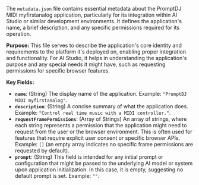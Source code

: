 The `metadata.json` file contains essential metadata about the PromptDJ MIDI myfirstanalog application, particularly for its integration within AI Studio or similar development environments. It defines the application's name, a brief description, and any specific permissions required for its operation.

**Purpose:**
This file serves to describe the application's core identity and requirements to the platform it's deployed on, enabling proper integration and functionality. For AI Studio, it helps in understanding the application's purpose and any special needs it might have, such as requesting permissions for specific browser features.

**Key Fields:**

*   **`name`**: (String) The display name of the application. Example: `"PromptDJ MIDI myfirstanalog"`.
*   **`description`**: (String) A concise summary of what the application does. Example: `"Control real time music with a MIDI controller."`.
*   **`requestFramePermissions`**: (Array of Strings) An array of strings, where each string represents a permission that the application might need to request from the user or the browser environment. This is often used for features that require explicit user consent or specific browser APIs. Example: `[]` (an empty array indicates no specific frame permissions are requested by default).
*   **`prompt`**: (String) This field is intended for any initial prompt or configuration that might be passed to the underlying AI model or system upon application initialization. In this case, it is empty, suggesting no default prompt is set. Example: `""`.